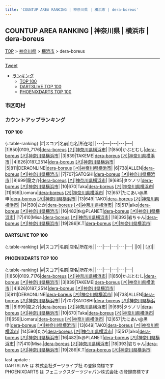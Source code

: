 ```yaml
---
title: 'COUNTUP AREA RANKING | 神奈川県 | 横浜市 | dera-boreus'
---
```

## COUNTUP AREA RANKING | 神奈川県 | 横浜市 | dera-boreus

[TOP](/darts/rank/) > [神奈川県](/darts/rank/神奈川県/) > [横浜市](/darts/rank/神奈川県/横浜市/) > dera-boreus

___

<a href="https://twitter.com/share?ref_src=twsrc%5Etfw" data-text="COUNTUP AREA RANKING | 神奈川県横浜市dera-boreus" class="twitter-share-button" data-hashtags="DARTSLIVE,PHOENIXDARTS,darts,ダーツ" data-show-count="false">Tweet</a>

* [ランキング](#カウントアップランキング)
    * [TOP 100](#top-100)
    * [DARTSLIVE TOP 100](#dartslive-top-100)
    * [PHOENIXDARTS TOP 100](#phoenixdarts-top-100)

### 市区町村

<ul>

</ul>

### カウントアップランキング

#### TOP 100



{:.table-ranking}
|#|スコア|名前|店名|所在地|
|---|---|---|---|---|
|1|850|<span class="rank-name-pd">0109_7176</span>|<a href="/darts/rank/shops/47601.html">dera-boreus</a> <a href="https://vs.phoenixdarts.com/jp/shop/shopDetailInfo/s_47601?s_seq=47601">[↗]</a>|<a href="/darts/rank/神奈川県/横浜市">神奈川県横浜市</a>|
|1|850|<span class="rank-name-pd">かぶとむし</span>|<a href="/darts/rank/shops/47601.html">dera-boreus</a> <a href="https://vs.phoenixdarts.com/jp/shop/shopDetailInfo/s_47601?s_seq=47601">[↗]</a>|<a href="/darts/rank/神奈川県/横浜市">神奈川県横浜市</a>|
|3|839|<span class="rank-name-pd">TAKEME</span>|<a href="/darts/rank/shops/47601.html">dera-boreus</a> <a href="https://vs.phoenixdarts.com/jp/shop/shopDetailInfo/s_47601?s_seq=47601">[↗]</a>|<a href="/darts/rank/神奈川県/横浜市">神奈川県横浜市</a>|
|4|826|<span class="rank-name-pd">0187_2514</span>|<a href="/darts/rank/shops/47601.html">dera-boreus</a> <a href="https://vs.phoenixdarts.com/jp/shop/shopDetailInfo/s_47601?s_seq=47601">[↗]</a>|<a href="/darts/rank/神奈川県/横浜市">神奈川県横浜市</a>|
|5|811|<span class="rank-name-pd">DERAONLINE</span>|<a href="/darts/rank/shops/47601.html">dera-boreus</a> <a href="https://vs.phoenixdarts.com/jp/shop/shopDetailInfo/s_47601?s_seq=47601">[↗]</a>|<a href="/darts/rank/神奈川県/横浜市">神奈川県横浜市</a>|
|6|738|<span class="rank-name-pd">ALLEN</span>|<a href="/darts/rank/shops/47601.html">dera-boreus</a> <a href="https://vs.phoenixdarts.com/jp/shop/shopDetailInfo/s_47601?s_seq=47601">[↗]</a>|<a href="/darts/rank/神奈川県/横浜市">神奈川県横浜市</a>|
|7|707|<span class="rank-name-pd">SATOSHI</span>|<a href="/darts/rank/shops/47601.html">dera-boreus</a> <a href="https://vs.phoenixdarts.com/jp/shop/shopDetailInfo/s_47601?s_seq=47601">[↗]</a>|<a href="/darts/rank/神奈川県/横浜市">神奈川県横浜市</a>|
|8|699|<span class="rank-name-pd">龍之介</span>|<a href="/darts/rank/shops/47601.html">dera-boreus</a> <a href="https://vs.phoenixdarts.com/jp/shop/shopDetailInfo/s_47601?s_seq=47601">[↗]</a>|<a href="/darts/rank/神奈川県/横浜市">神奈川県横浜市</a>|
|9|685|<span class="rank-name-pd">タツノリ</span>|<a href="/darts/rank/shops/47601.html">dera-boreus</a> <a href="https://vs.phoenixdarts.com/jp/shop/shopDetailInfo/s_47601?s_seq=47601">[↗]</a>|<a href="/darts/rank/神奈川県/横浜市">神奈川県横浜市</a>|
|10|670|<span class="rank-name-pd">Taka</span>|<a href="/darts/rank/shops/47601.html">dera-boreus</a> <a href="https://vs.phoenixdarts.com/jp/shop/shopDetailInfo/s_47601?s_seq=47601">[↗]</a>|<a href="/darts/rank/神奈川県/横浜市">神奈川県横浜市</a>|
|11|659|<span class="rank-name-pd">Liomaru</span>|<a href="/darts/rank/shops/47601.html">dera-boreus</a> <a href="https://vs.phoenixdarts.com/jp/shop/shopDetailInfo/s_47601?s_seq=47601">[↗]</a>|<a href="/darts/rank/神奈川県/横浜市">神奈川県横浜市</a>|
|12|657|<span class="rank-name-pd">たにあい@黒申</span>|<a href="/darts/rank/shops/47601.html">dera-boreus</a> <a href="https://vs.phoenixdarts.com/jp/shop/shopDetailInfo/s_47601?s_seq=47601">[↗]</a>|<a href="/darts/rank/神奈川県/横浜市">神奈川県横浜市</a>|
|13|649|<span class="rank-name-pd">TAKO</span>|<a href="/darts/rank/shops/47601.html">dera-boreus</a> <a href="https://vs.phoenixdarts.com/jp/shop/shopDetailInfo/s_47601?s_seq=47601">[↗]</a>|<a href="/darts/rank/神奈川県/横浜市">神奈川県横浜市</a>|
|14|590|<span class="rank-name-pd">たか</span>|<a href="/darts/rank/shops/47601.html">dera-boreus</a> <a href="https://vs.phoenixdarts.com/jp/shop/shopDetailInfo/s_47601?s_seq=47601">[↗]</a>|<a href="/darts/rank/神奈川県/横浜市">神奈川県横浜市</a>|
|15|517|<span class="rank-name-pd">aiko</span>|<a href="/darts/rank/shops/47601.html">dera-boreus</a> <a href="https://vs.phoenixdarts.com/jp/shop/shopDetailInfo/s_47601?s_seq=47601">[↗]</a>|<a href="/darts/rank/神奈川県/横浜市">神奈川県横浜市</a>|
|16|482|<span class="rank-name-pd">tk@PLANET</span>|<a href="/darts/rank/shops/47601.html">dera-boreus</a> <a href="https://vs.phoenixdarts.com/jp/shop/shopDetailInfo/s_47601?s_seq=47601">[↗]</a>|<a href="/darts/rank/神奈川県/横浜市">神奈川県横浜市</a>|
|17|410|<span class="rank-name-pd">Misa.</span>|<a href="/darts/rank/shops/47601.html">dera-boreus</a> <a href="https://vs.phoenixdarts.com/jp/shop/shopDetailInfo/s_47601?s_seq=47601">[↗]</a>|<a href="/darts/rank/神奈川県/横浜市">神奈川県横浜市</a>|
|18|393|<span class="rank-name-pd">岩ちゃん</span>|<a href="/darts/rank/shops/47601.html">dera-boreus</a> <a href="https://vs.phoenixdarts.com/jp/shop/shopDetailInfo/s_47601?s_seq=47601">[↗]</a>|<a href="/darts/rank/神奈川県/横浜市">神奈川県横浜市</a>|
|19|286|<span class="rank-name-pd">K.T</span>|<a href="/darts/rank/shops/47601.html">dera-boreus</a> <a href="https://vs.phoenixdarts.com/jp/shop/shopDetailInfo/s_47601?s_seq=47601">[↗]</a>|<a href="/darts/rank/神奈川県/横浜市">神奈川県横浜市</a>|


#### DARTSLIVE TOP 100



{:.table-ranking}
|#|スコア|名前|店名|所在地|
|---|---|---|---|---|
||0|<span class="rank-name-dl"> </span>|<a href="/darts/rank/shops/.html"></a> <a href="">[↗]</a>|<a href="/darts/rank//"></a>|


#### PHOENIXDARTS TOP 100



{:.table-ranking}
|#|スコア|名前|店名|所在地|
|---|---|---|---|---|
|1|850|<span class="rank-name-pd">0109_7176</span>|<a href="/darts/rank/shops/47601.html">dera-boreus</a> <a href="https://vs.phoenixdarts.com/jp/shop/shopDetailInfo/s_47601?s_seq=47601">[↗]</a>|<a href="/darts/rank/神奈川県/横浜市">神奈川県横浜市</a>|
|1|850|<span class="rank-name-pd">かぶとむし</span>|<a href="/darts/rank/shops/47601.html">dera-boreus</a> <a href="https://vs.phoenixdarts.com/jp/shop/shopDetailInfo/s_47601?s_seq=47601">[↗]</a>|<a href="/darts/rank/神奈川県/横浜市">神奈川県横浜市</a>|
|3|839|<span class="rank-name-pd">TAKEME</span>|<a href="/darts/rank/shops/47601.html">dera-boreus</a> <a href="https://vs.phoenixdarts.com/jp/shop/shopDetailInfo/s_47601?s_seq=47601">[↗]</a>|<a href="/darts/rank/神奈川県/横浜市">神奈川県横浜市</a>|
|4|826|<span class="rank-name-pd">0187_2514</span>|<a href="/darts/rank/shops/47601.html">dera-boreus</a> <a href="https://vs.phoenixdarts.com/jp/shop/shopDetailInfo/s_47601?s_seq=47601">[↗]</a>|<a href="/darts/rank/神奈川県/横浜市">神奈川県横浜市</a>|
|5|811|<span class="rank-name-pd">DERAONLINE</span>|<a href="/darts/rank/shops/47601.html">dera-boreus</a> <a href="https://vs.phoenixdarts.com/jp/shop/shopDetailInfo/s_47601?s_seq=47601">[↗]</a>|<a href="/darts/rank/神奈川県/横浜市">神奈川県横浜市</a>|
|6|738|<span class="rank-name-pd">ALLEN</span>|<a href="/darts/rank/shops/47601.html">dera-boreus</a> <a href="https://vs.phoenixdarts.com/jp/shop/shopDetailInfo/s_47601?s_seq=47601">[↗]</a>|<a href="/darts/rank/神奈川県/横浜市">神奈川県横浜市</a>|
|7|707|<span class="rank-name-pd">SATOSHI</span>|<a href="/darts/rank/shops/47601.html">dera-boreus</a> <a href="https://vs.phoenixdarts.com/jp/shop/shopDetailInfo/s_47601?s_seq=47601">[↗]</a>|<a href="/darts/rank/神奈川県/横浜市">神奈川県横浜市</a>|
|8|699|<span class="rank-name-pd">龍之介</span>|<a href="/darts/rank/shops/47601.html">dera-boreus</a> <a href="https://vs.phoenixdarts.com/jp/shop/shopDetailInfo/s_47601?s_seq=47601">[↗]</a>|<a href="/darts/rank/神奈川県/横浜市">神奈川県横浜市</a>|
|9|685|<span class="rank-name-pd">タツノリ</span>|<a href="/darts/rank/shops/47601.html">dera-boreus</a> <a href="https://vs.phoenixdarts.com/jp/shop/shopDetailInfo/s_47601?s_seq=47601">[↗]</a>|<a href="/darts/rank/神奈川県/横浜市">神奈川県横浜市</a>|
|10|670|<span class="rank-name-pd">Taka</span>|<a href="/darts/rank/shops/47601.html">dera-boreus</a> <a href="https://vs.phoenixdarts.com/jp/shop/shopDetailInfo/s_47601?s_seq=47601">[↗]</a>|<a href="/darts/rank/神奈川県/横浜市">神奈川県横浜市</a>|
|11|659|<span class="rank-name-pd">Liomaru</span>|<a href="/darts/rank/shops/47601.html">dera-boreus</a> <a href="https://vs.phoenixdarts.com/jp/shop/shopDetailInfo/s_47601?s_seq=47601">[↗]</a>|<a href="/darts/rank/神奈川県/横浜市">神奈川県横浜市</a>|
|12|657|<span class="rank-name-pd">たにあい@黒申</span>|<a href="/darts/rank/shops/47601.html">dera-boreus</a> <a href="https://vs.phoenixdarts.com/jp/shop/shopDetailInfo/s_47601?s_seq=47601">[↗]</a>|<a href="/darts/rank/神奈川県/横浜市">神奈川県横浜市</a>|
|13|649|<span class="rank-name-pd">TAKO</span>|<a href="/darts/rank/shops/47601.html">dera-boreus</a> <a href="https://vs.phoenixdarts.com/jp/shop/shopDetailInfo/s_47601?s_seq=47601">[↗]</a>|<a href="/darts/rank/神奈川県/横浜市">神奈川県横浜市</a>|
|14|590|<span class="rank-name-pd">たか</span>|<a href="/darts/rank/shops/47601.html">dera-boreus</a> <a href="https://vs.phoenixdarts.com/jp/shop/shopDetailInfo/s_47601?s_seq=47601">[↗]</a>|<a href="/darts/rank/神奈川県/横浜市">神奈川県横浜市</a>|
|15|517|<span class="rank-name-pd">aiko</span>|<a href="/darts/rank/shops/47601.html">dera-boreus</a> <a href="https://vs.phoenixdarts.com/jp/shop/shopDetailInfo/s_47601?s_seq=47601">[↗]</a>|<a href="/darts/rank/神奈川県/横浜市">神奈川県横浜市</a>|
|16|482|<span class="rank-name-pd">tk@PLANET</span>|<a href="/darts/rank/shops/47601.html">dera-boreus</a> <a href="https://vs.phoenixdarts.com/jp/shop/shopDetailInfo/s_47601?s_seq=47601">[↗]</a>|<a href="/darts/rank/神奈川県/横浜市">神奈川県横浜市</a>|
|17|410|<span class="rank-name-pd">Misa.</span>|<a href="/darts/rank/shops/47601.html">dera-boreus</a> <a href="https://vs.phoenixdarts.com/jp/shop/shopDetailInfo/s_47601?s_seq=47601">[↗]</a>|<a href="/darts/rank/神奈川県/横浜市">神奈川県横浜市</a>|
|18|393|<span class="rank-name-pd">岩ちゃん</span>|<a href="/darts/rank/shops/47601.html">dera-boreus</a> <a href="https://vs.phoenixdarts.com/jp/shop/shopDetailInfo/s_47601?s_seq=47601">[↗]</a>|<a href="/darts/rank/神奈川県/横浜市">神奈川県横浜市</a>|
|19|286|<span class="rank-name-pd">K.T</span>|<a href="/darts/rank/shops/47601.html">dera-boreus</a> <a href="https://vs.phoenixdarts.com/jp/shop/shopDetailInfo/s_47601?s_seq=47601">[↗]</a>|<a href="/darts/rank/神奈川県/横浜市">神奈川県横浜市</a>|


<div class="footer border-top border-gray-light mt-5 pt-3 text-right text-gray">
    last update : <span style="font-weight: italic" id="foot_last_modified"></span><br />
    DARTSLIVE は 株式会社ダーツライブ社 の登録商標です<br />
    PHOENIXDARTS は フェニックスダーツジャパン株式会社 の登録商標です<br />
</div>

<script src="https://cdnjs.cloudflare.com/ajax/libs/jquery.tablesorter/2.31.3/js/jquery.tablesorter.min.js" integrity="sha512-qzgd5cYSZcosqpzpn7zF2ZId8f/8CHmFKZ8j7mU4OUXTNRd5g+ZHBPsgKEwoqxCtdQvExE5LprwwPAgoicguNg==" crossorigin="anonymous" referrerpolicy="no-referrer"></script>
<link rel="stylesheet" href="https://cdnjs.cloudflare.com/ajax/libs/jquery.tablesorter/2.31.3/css/theme.default.min.css" integrity="sha512-wghhOJkjQX0Lh3NSWvNKeZ0ZpNn+SPVXX1Qyc9OCaogADktxrBiBdKGDoqVUOyhStvMBmJQ8ZdMHiR3wuEq8+w==" crossorigin="anonymous" referrerpolicy="no-referrer" />
<script>
$(function() {
    $(".table-ranking").tablesorter({sortList:[[0, 0]]});
    $("#foot_last_modified").text(formatDate(new Date(document.lastModified), 'yyyy-MM-dd HH:mm:ss'));
});
</script>

<script async src="https://platform.twitter.com/widgets.js" charset="utf-8"></script>